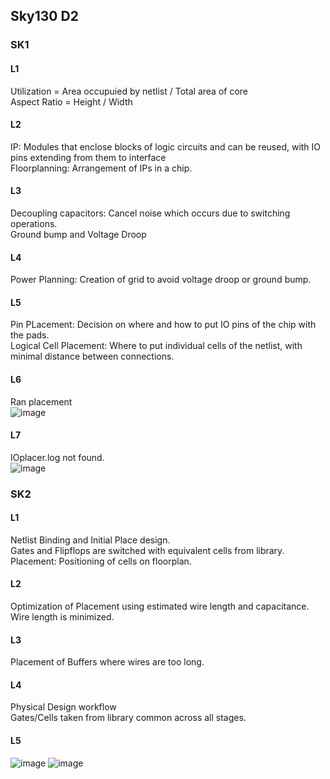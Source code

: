 ## Sky130 D2
### SK1
#### L1
Utilization = Area occupuied by netlist / Total area of core\
Aspect Ratio = Height / Width
#### L2
IP: Modules that enclose blocks of logic circuits and can be reused, with IO pins extending from them to interface\
Floorplanning: Arrangement of IPs in a chip.
#### L3
Decoupling capacitors: Cancel noise which occurs due to switching operations.\
Ground bump and Voltage Droop
#### L4
Power Planning: Creation of grid to avoid voltage droop or ground bump.
#### L5
Pin PLacement: Decision on where and how to put IO pins of the chip with the pads.\
Logical Cell Placement: Where to put individual cells of the netlist, with minimal distance between connections.
#### L6
Ran placement\
![image](https://github.com/mkhaliq12/RS_ChipDesign/assets/139871694/adcc14fb-8b21-4e71-876b-61f3900b5438)
#### L7
IOplacer.log not found.\
![image](https://github.com/mkhaliq12/RS_ChipDesign/assets/139871694/6f3c3f61-a8e2-44c5-921f-19ea7ee64d9d)

### SK2
#### L1
Netlist Binding and Initial Place design.\
Gates and Flipflops are switched with equivalent cells from library.
Placement: Positioning of cells on floorplan.
#### L2
Optimization of Placement using estimated wire length and capacitance.\
Wire length is minimized.
#### L3
Placement of Buffers where wires are too long.
#### L4
Physical Design workflow\
Gates/Cells taken from library common across all stages.
#### L5
![image](https://github.com/mkhaliq12/RS_ChipDesign/assets/139871694/bc317052-b551-4f31-bf1b-a1985ccf0c20)
![image](https://github.com/mkhaliq12/RS_ChipDesign/assets/139871694/d13b9af5-b9b8-42d2-b93b-fad18b3ccb44)


